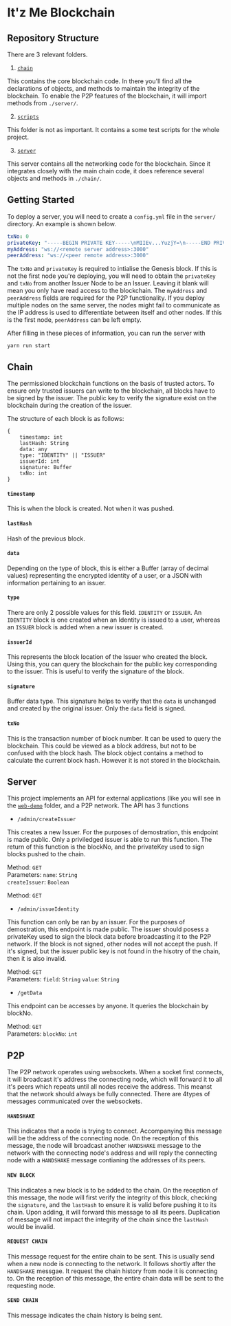 # It'z Me Blockchain

## Repository Structure

There are 3 relevant folders. 

1. [`chain`](chain/)

This contains the core blockchain code. In there you'll find all the declarations of objects, and methods to maintain the integrity of the blockchain. To enable the P2P features of the blockchain, it will import methods from `./server/`.  

2. [`scripts`](scripts/)

This folder is not as important. It contains a some test scripts for the whole project. 

3. [`server`](server/)

This server contains all the networking code for the blockchain. Since it integrates closely with the main chain code, it does reference several objects and methods in `./chain/`.


## Getting Started

To deploy a server, you will need to create a `config.yml` file in the `server/` directory. An example is shown below. 

```yaml
txNo: 0
privateKey: "-----BEGIN PRIVATE KEY-----\nMIIEv...YuzjY=\n-----END PRIVATE KEY-----\n"
myAddress: "ws://<remote server address>:3000"
peerAddress: "ws://<peer remote address>:3000"
```

The `txNo` and `privateKey` is required to intialise the Genesis block. If this is not the first node you're deploying, you will need to obtain the `privateKey` and `txNo` from another Issuer Node to be an Issuer. Leaving it blank will mean you only have read access to the blockchain.
The `myAddress` and `peerAddress` fields are required for the P2P functionality. If you deploy multiple nodes on the same server, the nodes might fail to communicate as the IP address is used to differentiate between itself and other nodes. If this is the first node, `peerAddress` can be left empty. 

After filling in these pieces of information, you can run the server with 

```
yarn run start
```

## Chain

The permissioned blockchain functions on the basis of trusted actors. To ensure only trusted issuers can write to the blockchain, all blocks have to be signed by the issuer. The public key to verify the signature exist on the blockchain during the creation of the issuer. 

The structure of each block is as follows:
```
{
    timestamp: int
    lastHash: String
    data: any
    type: "IDENTITY" || "ISSUER"
    issuerId: int
    signature: Buffer
    txNo: int
}
```

#### `timestamp`

This is when the block is created. Not when it was pushed. 

#### `lastHash`

Hash of the previous block. 

#### `data`

Depending on the type of block, this is either a Buffer (array of decimal values) representing the encrypted identity of a user, or a JSON with information pertaining to an issuer. 

#### `type`

There are only 2 possible values for this field. `IDENTITY` or `ISSUER`. An `IDENTITY` block is one created when an Identity is issued to a user, whereas an `ISSUER` block is added when a new issuer is created.

#### `issuerId`

This represents the block location of the Issuer who created the block. Using this, you can query the blockchain for the public key corresponding to the issuer. This is useful to verify the signature of the block. 

#### `signature`

Buffer data type. This signature helps to verify that the `data` is unchanged and created by the original issuer. Only the `data` field is signed. 

#### `txNo`

This is the transaction number of block number. It can be used to query the blockchain. This could be viewed as a block address, but not to be confused with the block hash. The block object contains a method to calculate the current block hash. However it is not stored in the blockchain.  


## Server 

This project implements an API for external applications (like you will see in the [`web-demo`](../web-demo/) folder, and a P2P network. The API has 3 functions

- `/admin/createIssuer`

This creates a new Issuer. For the purposes of demostration, this endpoint is made public. Only a priviledged issuer is able to run this function. The return of this function is the blockNo, and the privateKey used to sign blocks pushed to the chain. 

Method: `GET`  
Parameters:
`name`: `String`  
`createIssuer`: `Boolean`

Method: `GET`

- `/admin/issueIdentity`

This function can only be ran by an issuer. For the purposes of demostration, this endpoint is made public. The issuer should posess a privateKey used to sign the block data before broadcasting it to the P2P network. If the block is not signed, other nodes will not accept the push. If it's signed, but the issuer public key is not found in the hisotry of the chain, then it is also invalid. 

Method: `GET`  
Parameters:
`field`: `String` 
`value`: `String`


- `/getData`

This endpoint can be accesses by anyone. It queries the blockchain by blockNo. 

Method: `GET`  
Parameters:
`blockNo`: `int` 


## P2P

The P2P network operates using websockets. When a socket first connects, it will broadcast it's address the connecting node, which will forward it to all it's peers which repeats until all nodes receive the address. This meanst that the network should always be fully connected. There are 4types of messages communicated over the websockets. 

#### `HANDSHAKE`

This indicates that a node is trying to connect. Accompanying this message will be the address of the connecting node. On the reception of this message, the node will broadcast another `HANDSHAKE` message to the network with the connecting node's address and will reply the connecting node with a `HANDSHAKE` message contianing the addresses of its peers. 

#### `NEW BLOCK`

This indicates a new block is to be added to the chain. On the reception of this message, the node will first verify the integrity of this block, checking the `signature`, and the `lastHash` to ensure it is valid before pushing it to its chain. Upon adding, it will forward this message to all its peers. Duplication of message will not impact the integrity of the chain since the `lastHash` would be invalid. 

#### `REQUEST CHAIN`

This message request for the entire chain to be sent. This is usually send when a new node is connecting to the network. It follows shortly after the `HANDSHAKE` messgae. It request the chain history from node it is connecting to. On the reception of this message, the entire chain data will be sent to the requesting node. 

#### `SEND CHAIN`

This message indicates the chain history is being sent. 

